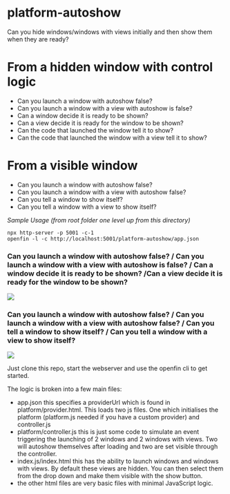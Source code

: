 
# platform-autoshow

Can you hide windows/windows with views initially and then show them when they are ready?

# From a hidden window with control logic

* Can you launch a window with autoshow false?
* Can you launch a window with a view with autoshow is false?
* Can a window decide it is ready to be shown?
* Can a view decide it is ready for the window to be shown?
* Can the code that launched the window tell it to show?
* Can the code that launched the window with a view tell it to show?

# From a visible window 

* Can you launch a window with autoshow false?
* Can you launch a window with a view with autoshow false?
* Can you tell a window to show itself?
* Can you tell a window with a view to show itself?


_Sample Usage (from root folder one level up from this directory)_

```
npx http-server -p 5001 -c-1
openfin -l -c http://localhost:5001/platform-autoshow/app.json
```

###  Can you launch a window with autoshow false? / Can you launch a window with a view with autoshow is false? / Can a window decide it is ready to be shown? /Can a view decide it is ready for the window to be shown?
![](1-platform-autoshow.gif)

### Can you launch a window with autoshow false? / Can you launch a window with a view with autoshow false? / Can you tell a window to show itself? / Can you tell a window with a view to show itself? 
![](2-platform-autoshow.gif)

Just clone this repo, start the webserver and use the openfin cli to get started.

The logic is broken into a few main files:

* app.json this specifies a providerUrl which is found in platform/provider.html. This loads two js files. One which initialises the platform (platform.js needed if you have a custom provider) and controller.js
* platform/controller.js this is just some code to simulate an event triggering the launching of 2 windows and 2 windows with views. Two will autoshow themselves after loading and two are set visible through the controller.
* index.js/index.html this has the ability to launch windows and windows with views. By default these views are hidden. You can then select them from the drop down and make them visible with the show button.
* the other html files are very basic files with minimal JavaScript logic.